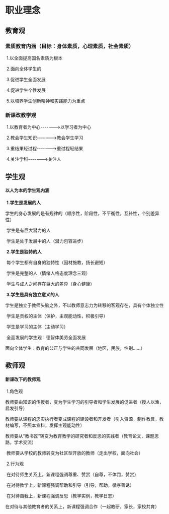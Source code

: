 # 职业理念

## 	教育观

### 		素质教育内涵（目标：身体素质，心理素质，社会素质）

​			1.以全面提高国名素质为根本

​			2.面向全体学生的

​			3.促进学生全面发展

​			4.促进学生个性发展

​			5.以培养学生创新精神和实践能力为重点

### 		新课改教学观

​				1.以教育者为中心------->以学习者为中心

​				2.教会学生知识------->教会学生学习

​				3.重结果轻过程------->重过程轻结果

​				4.关注学科------->关注人

## 	学生观

#### 		以人为本的学生观内涵

​			**1.学生是发展的人**

​				学生的身心发展的是有规律的（顺序性，阶段性，不平衡性，互补性，个别差异性）

​				学生是有巨大潜力的人

​				学生是处于发展中的人（潜力包容进步）

​			**2.学生是独特的人**

​				每个学生都有自身的独特性（因材施教，扬长避短）

​				学生是完整的人（情绪人格态度理念三观）

​				学生与成人之间存在巨大的差异（身心健康）

​			**3.学生是具有独立意义的人**

​				学生是独立于教师头脑之外，不以教师意志力为转移的客观存在，具有个体独立性

​				学生是责权的主体（保护，主观能动性，积极引导）

​				学生是学习的主体（主动学习）

​			全面发展的学生观：德智体美劳全面发展

​			面向全体学生：教育的公正与学生的共同发展（地区，民族，性别......）

## 	教师观

#### 		新课改下的教师观

​				1.角色观

​					教师要由知识的传授者，变为学生学习的引导者和学生发展的促进者（授人以渔，启发引导）

​					教师要从课程的忠实执行者变成课程的建设者和开发者（引入资源，制作教具，教材编写，不照本宣科，发挥主观能动性）

​					教师要从“教书匠”转变为教育教学的研究者和反思的实践者（教育论文，课题思路，学术交流）

​					教师要从学校的教师转变为社区型开放的教师（走出学校，面向社会）

​				2.行为观

​					在对待师生关系上，新课程强调尊重、赞赏（自尊，不体罚，赞赏）

​					在对待教学上，新课程强调帮助和引导（引导，帮助，循序善诱）

​					在对待自我上，新课程强调反思（教学实例，教学日志）

​					在对待与其他教育者的关系上，新课程强调合作（一起教研，家长，家校共育）    